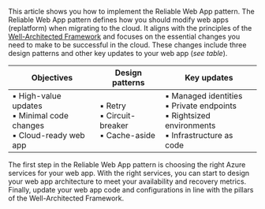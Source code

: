This article shows you how to implement the Reliable Web App pattern. The Reliable Web App pattern defines how you should modify web apps (replatform) when migrating to the cloud. It aligns with the principles of the [Well-Architected Framework](/azure/well-architected/) and focuses on the essential changes you need to make to be successful in the cloud. These changes include three design patterns and other key updates to your web app (*see table*).

| Objectives | Design patterns | Key updates |
| --- | --- | --- |
| ▪ High-value updates <br>▪ Minimal code changes <br>▪ Cloud-ready web app | ▪ Retry <br> ▪ Circuit-breaker  <br>▪ Cache-aside | ▪ Managed identities <br>▪ Private endpoints <br>▪ Rightsized environments <br>▪ Infrastructure as code |

The first step in the Reliable Web App pattern is choosing the right Azure services for your web app. With the right services, you can start to design your web app architecture to meet your availability and recovery metrics. Finally, update your web app code and configurations in line with the pillars of the Well-Architected Framework.